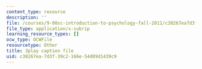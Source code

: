 ```yaml
---
content_type: resource
description: ''
file: /courses/9-00sc-introduction-to-psychology-fall-2011/c30267ea7d3f39c2166e54d89d1439c9_Qw4SkvZ03cc.srt
file_type: application/x-subrip
learning_resource_types: []
ocw_type: OCWFile
resourcetype: Other
title: 3play caption file
uid: c30267ea-7d3f-39c2-166e-54d89d1439c9
---
```

